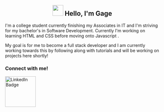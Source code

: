 <!--Greetings-->
<h2 align="center"><img src = "https://raw.githubusercontent.com/MartinHeinz/MartinHeinz/master/wave.gif" width = 35px> Hello, I'm Gage</h2>

<!--About me-->
<p id="About Me"> I'm a college student currently finishing my Associates in IT and I'm striving for my bachelor's in Software Development. Currently I'm working on learning HTML and CSS before moving onto Javascript .
<!--Personal Goal-->
<p id="Goals"> My goal is for me to become a full stack developer and I am currently working towards this by following along with tutorials and will be working on projects here shortly!</p>

<!--Connect-->
<h3>Connect with me!</h3>
<p>
  <a href="https://www.linkedin.com/in/gage-early/" target="_blank"><img src="https://img.shields.io/badge/Gage%20Early%20-blue?style=plastic&amp;labelColor=blue&amp;logo=LinkedIn&amp;link=[https://linkedin.com/in/](https://www.linkedin.com/in/gage-early/" alt ="LinkedIn Badge" width="100"</a>
</p>
